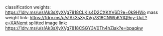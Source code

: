 


classification weights: https://1drv.ms/u/s!Ak3sXyXVg7818CLKis4D2CXKXV6D?e=0k9HWo
mass weight link: https://1drv.ms/u/s!Ak3sXyXVg7818CNWbKYlQ9ny-UuL?e=XANemt
splitted image link: https://1drv.ms/u/s!Ak3sXyXVg7818CSGY3V0Th4hZiak?e=bpaqkw